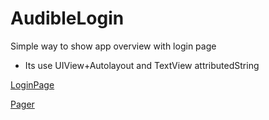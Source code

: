# AudibleLogin
Simple way to show app overview with login page
- Its use UIView+Autolayout and TextView attributedString

[LoginPage](https://github.com/viral7chauhan/AudibleLogin/blob/master/Media/Loginscreen.png)

[Pager](https://github.com/viral7chauhan/AudibleLogin/blob/master/Media/Page%20view1.png)
